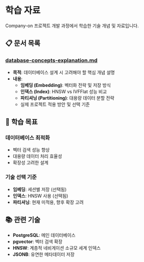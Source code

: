 # 학습 자료

Company-on 프로젝트 개발 과정에서 학습한 기술 개념 및 자료입니다.

## 📋 문서 목록

### [database-concepts-explanation.md](./database-concepts-explanation.md)
- **목적**: 데이터베이스 설계 시 고려해야 할 핵심 개념 설명
- **내용**:
  - **임베딩 (Embedding)**: 벡터화 전략 및 저장 방식
  - **인덱스 (Index)**: HNSW vs IVFFlat 성능 비교
  - **파티셔닝 (Partitioning)**: 대용량 데이터 분할 전략
  - 실제 프로젝트 적용 방안 및 선택 기준

## 🎯 학습 목표

### 데이터베이스 최적화
- 벡터 검색 성능 향상
- 대용량 데이터 처리 효율성
- 확장성 고려한 설계

### 기술 선택 기준
- **임베딩**: 세션별 저장 (선택됨)
- **인덱스**: HNSW 사용 (선택됨)
- **파티셔닝**: 현재 미적용, 향후 확장 고려

## 📚 관련 기술

- **PostgreSQL**: 메인 데이터베이스
- **pgvector**: 벡터 검색 확장
- **HNSW**: 계층적 네비게이션 소규모 세계 인덱스
- **JSONB**: 유연한 메타데이터 저장
